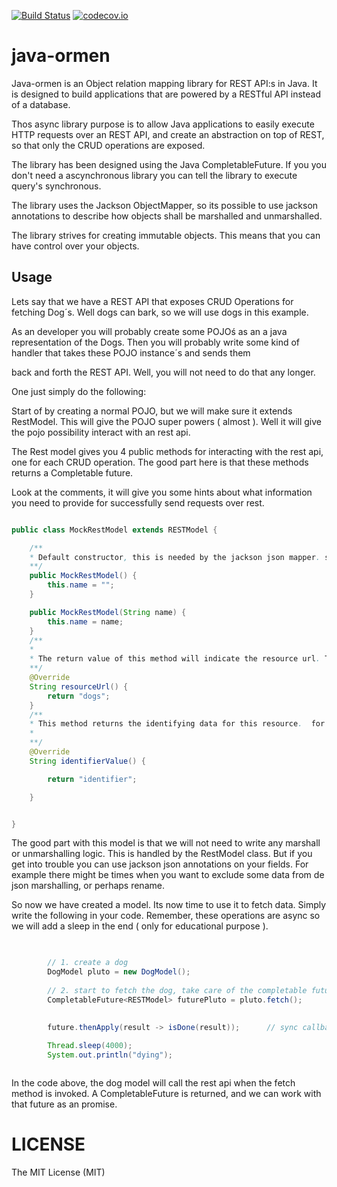 [![Build Status](https://travis-ci.org/code-brewery/untappd.svg?branch=master)](https://travis-ci.org/code-brewery/java-ormen)
[![codecov.io](http://codecov.io/github/code-brewery/java-ormen/coverage.svg?branch=master)](http://codecov.io/github/code-brewery/java-ormen?branch=master)
# java-ormen
Java-ormen is an Object relation mapping library for REST API:s in Java. It is designed to build applications that are powered by a RESTful API instead of a database. 

Thos async library purpose is to allow Java applications to easily execute HTTP requests over an REST API, and create an abstraction on top of REST, so that only the CRUD operations are exposed.  

The library has been designed using the Java CompletableFuture. If you you don't need a ascynchronous library you can tell the library to execute query's synchronous.  

The library uses the Jackson ObjectMapper, so its possible to use jackson annotations to describe how objects shall be marshalled and unmarshalled. 

The library strives for creating immutable objects. This means that you can have control over your objects. 

## Usage

Lets say that we have a REST API that exposes CRUD Operations for fetching Dog´s. Well dogs can bark, so we will use dogs in this example.

As an developer you will probably create some POJOś as an a java representation of the Dogs. Then you will probably write some kind of handler that takes these POJO instance´s and sends them

back and forth the REST API. Well, you will not need to do that any longer. 


One just simply do the following:
 
Start of by creating a normal POJO, but we will make sure it extends RestModel. This will give the POJO super powers ( almost ).  Well it will give the pojo possibility interact with an rest api. 
 
The Rest model gives you 4 public methods for interacting with the rest api, one for each CRUD operation. The good part here is that these methods returns a Completable future. 

Look at the comments, it will give you some hints about what information you need to provide for successfully send requests over rest. 

```java

public class MockRestModel extends RESTModel {

    /**
    * Default constructor, this is needed by the jackson json mapper. so always include it.
    **/
    public MockRestModel() {
        this.name = "";
    }

    public MockRestModel(String name) {
        this.name = name;
    }
    /**
    *
    * The return value of this method will indicate the resource url. The resource url points to the collection of resources that the pojo targets
    **/
    @Override
    String resourceUrl() {
        return "dogs";
    }
    /**
    * This method returns the identifying data for this resource.  for example this might be this.id or this.name or something else. 
    * 
    **/
    @Override
    String identifierValue() {

        return "identifier";

    }


}
```

The good part with this model is that we will not need to write any marshall or unmarshalling logic. This is handled by the RestModel class. But if you get into trouble you can use jackson json annotations on your fields. For example there might be times when you want to exclude some data from de json marshalling, or perhaps rename.  


So now we have created a model. Its now time to use it to fetch data. Simply write the following in your code. Remember, these operations are async so we will add a sleep in the end ( only for educational purpose ).


```java

        
        // 1. create a dog
        DogModel pluto = new DogModel();
        
        // 2. start to fetch the dog, take care of the completable future.
        CompletableFuture<RESTModel> futurePluto = pluto.fetch();
        
        
        future.thenApply(result -> isDone(result));      // sync callback

        Thread.sleep(4000);
        System.out.println("dying");



```

In the code above, the dog model will call the rest api when the fetch method is invoked. A CompletableFuture is returned, and we can work with that future as an promise.  



# LICENSE
The MIT License (MIT)